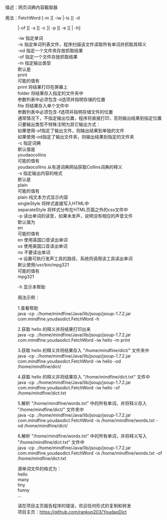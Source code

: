 描述：网页词典内容截取器  
  
用法：FetchWord [-m <outputType>][ -iw <word>|-is <file>][ -d <dir>|-of <file>][ -s <outputStyle> ][ -c <dictionary>][ -p <pronounceLocal>][ -e <executableMp3PlayerLocation>][ | -h]
  
  -iw     指定单词  
  -is     指定单词列表文件，程序扫描该文件读取所有单词并抓取其释义  
  -od     指定一个文件夹存放抓取结果  
  -of     指定一个文件存放抓取结果  
  -m      指定输出类型  
           默认是  
            print  
           可能的值有  
            print    将结果打印在屏幕上  
            folder   将结果存入指定的文件夹中  
                      参数列表中必须包含-d选项并指明存储的位置  
            file     将结果存入单个文件中  
                      参数列表中必须包含-f选项并指明存储文件的位置  
           通常情况下，不指定输出位置，程序将直接打印，否则输出结果到指定位置  
            只要输出类型不特殊注明为其它输出方式：  
             如果使用-of指定了输出文件，则输出结果到单独的文件  
             如果使用-od指定了输出文件夹，则输出结果到指定的文件夹  
  -c      指定词典  
           默认值是  
            youdaocollins  
           可能的值有  
            youdaocollins   从有道词典网站获取Collins词典的释义  
  -s      指定输出内容的格式  
           默认是  
            plain  
           可能的值有  
            plain           纯文本方式显示内容  
            singleStyle     将样式直接写入HTML中  
			separateStyle   将样式分布在HTML页面之外的css文件中  
  -p      读出单词的读音，如果未发声，说明没有相应的声音文件  
           默认值为  
            en  
           可能的值有  
            en              使用英国口音读出单词  
            us              使用美国口音读出单词  
            no              不要读出单词  
  -e      设置可执行发声工具的路径，系统将调用该工具读出单词  
           默认使用/usr/bin/mpg321  
           可能的值有  
            mpg321  
  
  -h      显示本帮助  
  
用法示例：  
  
1.查看帮助  
java -cp .:/home/mindfine/Java/lib/jsoup/jsoup-1.7.2.jar com.mindfine.youdaodict.FetchWord -h  
  
2.获取 hello 的释义并将结果打印出来  
java -cp .:/home/mindfine/Java/lib/jsoup/jsoup-1.7.2.jar com.mindfine.youdaodict.FetchWord -iw hello -m print  
  
3.获取 hello 的释义并将结果存入 "/home/mindfine/dict/" 文件夹中  
java -cp .:/home/mindfine/Java/lib/jsoup/jsoup-1.7.2.jar com.mindfine.youdaodict.FetchWord -iw hello -od /home/mindfine/dict/  
  
4.获取 hello 的释义并将结果存入 "/home/mindfine/dict.txt" 文件中  
java -cp .:/home/mindfine/Java/lib/jsoup/jsoup-1.7.2.jar com.mindfine.youdaodict.FetchWord -iw hello -of /home/mindfine/dict.txt  
  
5.解析 "/home/mindfine/words.txt" 中的所有单词，并将释义存入 "/home/mindfine/dict/" 文件夹中  
java -cp .:/home/mindfine/Java/lib/jsoup/jsoup-1.7.2.jar com.mindfine.youdaodict.FetchWord -is /home/mindfine/words.txt -od /home/mindfine/dict/  
  
6.解析 "/home/mindfine/words.txt" 中的所有单词，并将释义写入 "/home/mindfine/dict.txt" 文件中  
java -cp .:/home/mindfine/Java/lib/jsoup/jsoup-1.7.2.jar com.mindfine.youdaodict.FetchWord -is /home/mindfine/words.txt -of /home/mindfine/dict.txt  
  
  
源单词文件的格式为：  
hello  
many  
tiny  
funny  
...  
  
请在项目主页报告程序的错误，欢迎任何形式的复制和转发  
项目主页：https://github.com/rankun203/YoudaoDict
